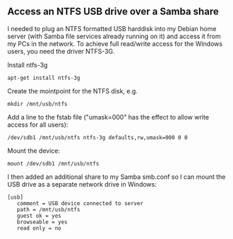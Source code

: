 ## Access an NTFS USB drive over a Samba share

I needed to plug an NTFS formatted USB harddisk into my Debian home server (with Samba file services already running on it) and access it from my PCs in the network. To achieve full read/write access for the Windows users, you need the driver NTFS-3G.

Install ntfs-3g

    apt-get install ntfs-3g

Create the mointpoint for the NTFS disk, e.g.

    mkdir /mnt/usb/ntfs

Add a line to the fstab file ("umask=000" has the effect to allow write access for all users):

    /dev/sdb1 /mnt/usb/ntfs ntfs-3g defaults,rw,umask=000 0 0

Mount the device:

    mount /dev/sdb1 /mnt/usb/ntfs 

I then added an additional share to my Samba smb.conf so I can mount the USB drive as a separate network drive in Windows:

    [usb]
       comment = USB device connected to server
       path = /mnt/usb/ntfs
       guest ok = yes
       browseable = yes
       read only = no
